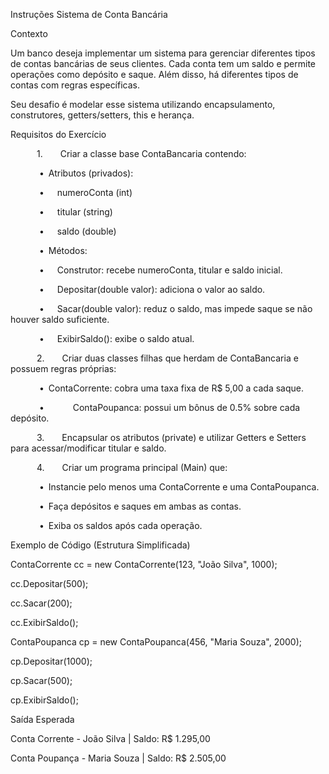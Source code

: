 Instruções
Sistema de Conta Bancária

Contexto

Um banco deseja implementar um sistema para gerenciar diferentes tipos de contas bancárias de seus clientes. Cada conta tem um saldo e permite operações como depósito e saque. Além disso, há diferentes tipos de contas com regras específicas.

Seu desafio é modelar esse sistema utilizando encapsulamento, construtores, getters/setters, this e herança.

Requisitos do Exercício

      1.    Criar a classe base ContaBancaria contendo:
      
          • Atributos (privados):
          
              •   numeroConta (int)
              
              •   titular (string)
              
              •   saldo (double)
              
          • Métodos:
          
              •   Construtor: recebe numeroConta, titular e saldo inicial.
              
              •   Depositar(double valor): adiciona o valor ao saldo.
              
              •   Sacar(double valor): reduz o saldo, mas impede saque se não houver saldo suficiente.
              
              •   ExibirSaldo(): exibe o saldo atual.
              
      2.    Criar duas classes filhas que herdam de ContaBancaria e possuem regras próprias:
      
          • ContaCorrente: cobra uma taxa fixa de R$ 5,00 a cada saque.
          
          •       ContaPoupanca: possui um bônus de 0.5% sobre cada depósito.
          
      3.    Encapsular os atributos (private) e utilizar Getters e Setters para acessar/modificar titular e saldo.
      
      4.    Criar um programa principal (Main) que:
      
          • Instancie pelo menos uma ContaCorrente e uma ContaPoupanca.
          
          • Faça depósitos e saques em ambas as contas.
          
          • Exiba os saldos após cada operação.
          

Exemplo de Código (Estrutura Simplificada)


ContaCorrente cc = new ContaCorrente(123, "João Silva", 1000);

cc.Depositar(500);

cc.Sacar(200);

cc.ExibirSaldo();


ContaPoupanca cp = new ContaPoupanca(456, "Maria Souza", 2000);

cp.Depositar(1000);

cp.Sacar(500);

cp.ExibirSaldo();


Saída Esperada


Conta Corrente - João Silva | Saldo: R$ 1.295,00  

Conta Poupança - Maria Souza | Saldo: R$ 2.505,00  

